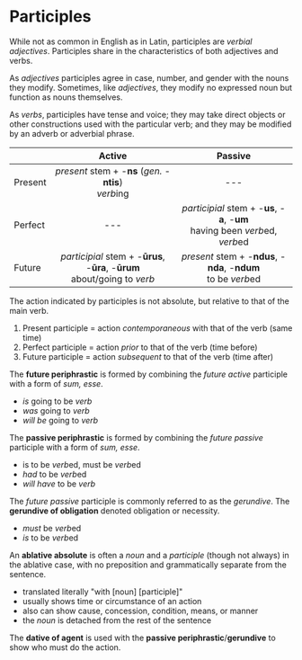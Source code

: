 # Participles

While not as common in English as in Latin, participles are _verbial adjectives_.  Participles share in the characteristics of both adjectives and verbs.  

As _adjectives_ participles agree in case, number, and gender with the nouns they modify.  Sometimes, like _adjectives_, they modify no expressed noun but function as nouns themselves.  

As _verbs_, participles have tense and voice; they may take direct objects or other constructions used with the particular verb; and they may be modified by an adverb or adverbial phrase.

| | Active | Passive |
| --- | :---: | :---: |
| Present| _present_ stem + -**ns** (_gen._ -**ntis**) <br /> *verb*ing | --- |
| Perfect | --- | _participial_ stem + -**us**, -**a**, -**um** <br /> having been *verb*ed, *verb*ed |
| Future | _participial_ stem + -**ūrus**, -**ūra**, -**ūrum** <br /> about/going to *verb* | _present_ stem + -**ndus**, -**nda**, -**ndum** <br /> to be *verb*ed |

The action indicated by participles is not absolute, but relative to that of the main verb.

1. Present participle = action _contemporaneous_ with that of the verb (same time)
1. Perfect participle = action _prior_ to that of the verb (time before)
1. Future participle = action _subsequent_ to that of the verb (time after)

The **future periphrastic** is formed by combining the _future active_ participle with a form of _sum, esse_.

- _is_ going to be *verb*
- _was_ going to *verb*
- _will be_ going to *verb*

The **passive periphrastic** is formed by combining the _future passive_ participle with a form of _sum, esse_.

- is to be *verb*ed, must be *verb*ed
- _had_ to be *verb*ed
- _will have_ to be *verb*

The _future passive_ participle is commonly referred to as the _gerundive_.  The **gerundive of obligation** denoted obligation or necessity.

- _must_ be *verb*ed
- _is_ to be *verb*ed

An **ablative absolute** is often a _noun_ and a _participle_ (though not always) in the ablative case, with no preposition and grammatically separate from the sentence.

- translated literally "with [noun] [participle]"
- usually shows time or circumstance of an action
- also can show cause, concession, condition, means, or manner
- the _noun_ is detached from the rest of the sentence

The **dative of agent** is used with the **passive periphrastic**/**gerundive** to show who must do the action.